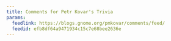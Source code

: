 ```yaml
---
title: Comments for Petr Kovar's Trivia
params:
  feedlink: https://blogs.gnome.org/pmkovar/comments/feed/
  feedid: efb8df64a9471934c15c7e68bee2636e
---
```

